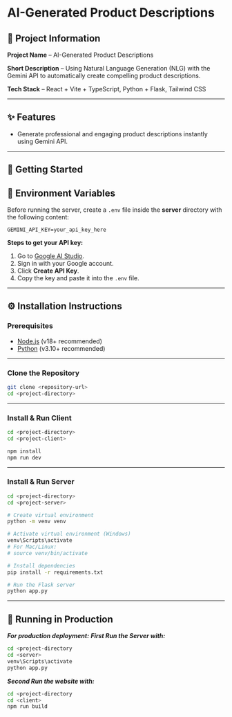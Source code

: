 # AI-Generated Product Descriptions

## 📌 Project Information
**Project Name** – AI-Generated Product Descriptions  

**Short Description** – Using Natural Language Generation (NLG) with the Gemini API to automatically create compelling product descriptions.  

**Tech Stack** – React + Vite + TypeScript, Python + Flask, Tailwind CSS  

---

## ✨ Features
- Generate professional and engaging product descriptions instantly using Gemini API.

---
## ­🚀 Getting Started

## 📂 Environment Variables
Before running the server, create a `.env` file inside the **server** directory with the following content:

```
GEMINI_API_KEY=your_api_key_here
```

**Steps to get your API key:**
1. Go to [Google AI Studio](https://aistudio.google.com/app/apikey).
2. Sign in with your Google account.
3. Click **Create API Key**.
4. Copy the key and paste it into the `.env` file.

---

## ⚙️ Installation Instructions

### **Prerequisites**
- [Node.js](https://nodejs.org/) (v18+ recommended)
- [Python](https://www.python.org/downloads/) (v3.10+ recommended)

---

### **Clone the Repository**
```bash
git clone <repository-url>
cd <project-directory>
```

---

### **Install & Run Client**
```bash
cd <project-directory>
cd <project-client>

npm install
npm run dev
```

---

### **Install & Run Server**
```bash
cd <project-directory>
cd <project-server>

# Create virtual environment
python -m venv venv

# Activate virtual environment (Windows)
venv\Scripts\activate
# For Mac/Linux:
# source venv/bin/activate

# Install dependencies
pip install -r requirements.txt

# Run the Flask server
python app.py
```

---

## 🚀 Running in Production
***For production deployment:***
***First Run the Server with:***
```bash
cd <project-directory
cd <server>
venv\Scripts\activate
python app.py
```
***Second Run the website with:***
```bash
cd <project-directory
cd <client>
npm run build
```